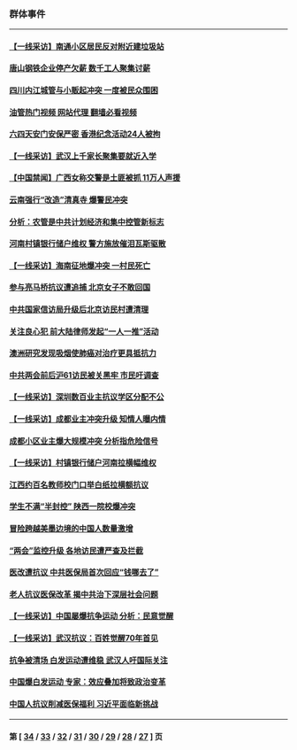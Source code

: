 ### 群体事件
---
#### [【一线采访】南通小区居民反对附近建垃圾站](../../pages/ncid279/n14021690.md?06270445) 
#### [唐山钢铁企业停产欠薪 数千工人聚集讨薪](../../pages/ncid279/n14017404.md?06270445) 
#### [四川内江城管与小贩起冲突 一度被民众围困](../../pages/ncid279/n14015922.md?06270445) 
#### [油管热门视频 网站代理 翻墙必看视频](http://138.2.39.72:81/youtube.html?epic-marker?06270445)
#### [六四天安门安保严密 香港纪念活动24人被拘](../../pages/ncid279/n14009800.md?06270445) 
#### [【一线采访】武汉上千家长聚集要就近入学](../../pages/ncid279/n14009497.md?06270445) 
#### [【中国禁闻】广西女称交警是土匪被抓 11万人声援](../../pages/ncid279/n14006869.md?06270445) 
#### [云南强行“改造”清真寺 爆警民冲突](../../pages/ncid279/n14005561.md?06270445) 
#### [分析：农管是中共计划经济和集中控管新标志](../../pages/ncid279/n14000665.md?06270445) 
#### [河南村镇银行储户维权 警方施放催泪瓦斯驱散](../../pages/ncid279/n13998750.md?06270445) 
#### [【一线采访】海南征地爆冲突 一村民死亡](../../pages/ncid279/n13989137.md?06270445) 
#### [参与亮马桥抗议遭追捕 北京女子不敢回国](../../pages/ncid279/n13985420.md?06270445) 
#### [中共国家信访局升级后北京访民村遭清理](../../pages/ncid279/n13984826.md?06270445) 
#### [关注良心犯 前大陆律师发起“一人一推”活动](../../pages/ncid279/n13980524.md?06270445) 
#### [澳洲研究发现吸烟使肺癌对治疗更具抵抗力](../../pages/ncid279/n13977762.md?06270445) 
#### [中共两会前后沪61访民被关黑牢 市民吁调查](../../pages/ncid279/n13976054.md?06270445) 
#### [【一线采访】深圳数百业主抗议学区分配不公](../../pages/ncid279/n13976680.md?06270445) 
#### [【一线采访】成都业主冲突升级 知情人曝内情](../../pages/ncid279/n13965289.md?06270445) 
#### [成都小区业主爆大规模冲突 分析指危险信号](../../pages/ncid279/n13964520.md?06270445) 
#### [【一线采访】村镇银行储户河南拉横幅维权](../../pages/ncid279/n13964555.md?06270445) 
#### [江西约百名教师校门口举白纸拉横额抗议](../../pages/ncid279/n13958579.md?06270445) 
#### [学生不满“半封控” 陕西一院校爆冲突](../../pages/ncid279/n13946647.md?06270445) 
#### [冒险跨越美墨边境的中国人数量激增](../../pages/ncid279/n13946742.md?06270445) 
#### [“两会”监控升级 各地访民遭严查及拦截](../../pages/ncid279/n13942702.md?06270445) 
#### [医改遭抗议 中共医保局首次回应“钱哪去了”](../../pages/ncid279/n13938290.md?06270445) 
#### [老人抗议医保改革 揭中共治下深层社会问题](../../pages/ncid279/n13934963.md?06270445) 
#### [【一线采访】中国屡爆抗争运动 分析：民意觉醒](../../pages/ncid279/n13934024.md?06270445) 
#### [【一线采访】武汉抗议：百姓觉醒70年首见](../../pages/ncid279/n13931265.md?06270445) 
#### [抗争被清场 白发运动遭维稳 武汉人吁国际关注](../../pages/ncid279/n13931147.md?06270445) 
#### [中国爆白发运动 专家：效应叠加将致政治变革](../../pages/ncid279/n13931004.md?06270445) 
#### [中国人抗议削减医保福利 习近平面临新挑战](../../pages/ncid279/n13930530.md?06270445) 

---
#### 第 [ [34](./34.md?06270445) / [33](./33.md?06270445) / [32](./32.md?06270445) / [31](./31.md?06270445) / [30](./30.md?06270445) / [29](./29.md?06270445) / [28](./28.md?06270445) / [27](./27.md?06270445) ] 页

